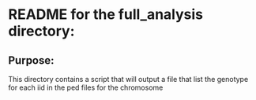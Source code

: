 # README for the full_analysis directory:

## Purpose:
This directory contains a script that will output a file that list the genotype for each iid in the ped files for the chromosome